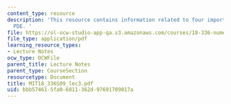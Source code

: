 ```yaml
---
content_type: resource
description: 'This resource contains information related to four important linear
  PDE. '
file: https://ol-ocw-studio-app-qa.s3.amazonaws.com/courses/18-336-numerical-methods-for-partial-differential-equations-spring-2009/bbb574615fa06811362d97691709017a_MIT18_336S09_lec3.pdf
file_type: application/pdf
learning_resource_types:
- Lecture Notes
ocw_type: OCWFile
parent_title: Lecture Notes
parent_type: CourseSection
resourcetype: Document
title: MIT18_336S09_lec3.pdf
uid: bbb57461-5fa0-6811-362d-97691709017a
---
```

